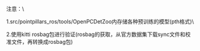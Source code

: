 注意：\

1.src/pointpillars_ros/tools/OpenPCDetZoo内存储各种预训练的模型(pth格式)\

2.使用kitti rosbag包进行验证(rosbag的获取，从官方数据集下载sync文件和校准文件，再转换成rosbag包)

